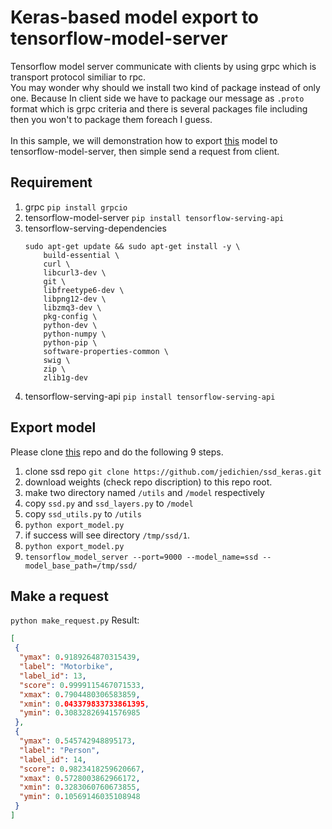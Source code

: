 # Keras-based model export to tensorflow-model-server
Tensorflow model server communicate with clients by using grpc which is transport protocol similiar to rpc. <br/>
You may wonder why should we install two kind of package instead of only one. Because In client side we have to package our message as `.proto` format which is grpc criteria and there is several packages file including then you won't to package them foreach I guess.<br/><br/>
In this sample, we will demonstration how to export [this] model to tensorflow-model-server, then simple send a request  from client.

## Requirement
1. grpc
    `pip install grpcio`
2. tensorflow-model-server
    `pip install tensorflow-serving-api`
2. tensorflow-serving-dependencies
    ```
    sudo apt-get update && sudo apt-get install -y \
        build-essential \
        curl \
        libcurl3-dev \
        git \
        libfreetype6-dev \
        libpng12-dev \
        libzmq3-dev \
        pkg-config \
        python-dev \
        python-numpy \
        python-pip \
        software-properties-common \
        swig \
        zip \
        zlib1g-dev
    ```
3. tensorflow-serving-api
    `pip install tensorflow-serving-api`

## Export model
Please clone [this] repo and do the following 9 steps.
1. clone ssd repo `git clone https://github.com/jedichien/ssd_keras.git`
2. download weights (check repo discription) to this repo root.
3. make two directory named `/utils` and `/model` respectively
4. copy `ssd.py` and `ssd_layers.py` to `/model`
5. copy `ssd_utils.py` to `/utils`
6. `python export_model.py`
7. if success will see directory `/tmp/ssd/1`.
8. `python export_model.py`
9. `tensorflow_model_server --port=9000 --model_name=ssd --model_base_path=/tmp/ssd/`

## Make a request
`python make_request.py`
Result:
```json
[
 {
  "ymax": 0.9189264870315439,
  "label": "Motorbike",
  "label_id": 13,
  "score": 0.9999115467071533,
  "xmax": 0.7904480306583859,
  "xmin": 0.043379833733861395,
  "ymin": 0.30832826941576985
 },
 {
  "ymax": 0.545742948895173,
  "label": "Person",
  "label_id": 14,
  "score": 0.9823418259620667,
  "xmax": 0.5728003862966172,
  "xmin": 0.3283060760673855,
  "ymin": 0.10569146035108948
 }
]
```
[this]: <https://github.com/jedichien/ssd_keras>
